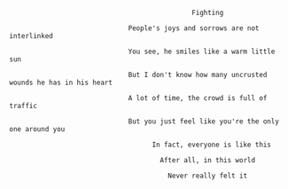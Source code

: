                                                   Fighting

                                  People's joys and sorrows are not interlinked

                                  You see, he smiles like a warm little sun

                                  But I don't know how many uncrusted wounds he has in his heart

                                  A lot of time, the crowd is full of traffic

                                  But you just feel like you're the only one around you

                                        In fact, everyone is like this

                                          After all, in this world

                                            Never really felt it
